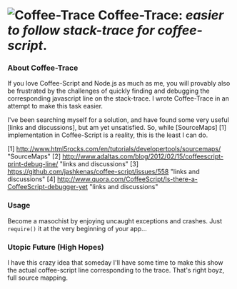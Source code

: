 ![Coffee-Trace](https://github.com/xenomuta/coffee-trace/raw/master/img/coffee-trace.png "Coffee-Trace")
Coffee-Trace: _easier to follow stack-trace for coffee-script_. 
===============================================================

### About Coffee-Trace
If you love Coffee-Script and Node.js as much as me, you will provably also be frustrated by the challenges of quickly finding and debugging the corresponding javascript line on the stack-trace. I wrote Coffee-Trace in an attempt to make this task easier.
 
I've been searching myself for a solution, and have found some very useful [links and discussions], but am yet unsatisfied. So, while [SourceMaps] [1] implementation in Coffee-Script is a reality, this is the least I can do.

  [1] http://www.html5rocks.com/en/tutorials/developertools/sourcemaps/ "SourceMaps"
  [2] http://www.adaltas.com/blog/2012/02/15/coffeescript-print-debug-line/ "links and discussions"
  [3] https://github.com/jashkenas/coffee-script/issues/558 "links and discussions"
  [4] http://www.quora.com/CoffeeScript/Is-there-a-CoffeeScript-debugger-yet "links and discussions"


### Usage

Become a masochist by enjoying uncaught exceptions and crashes. Just `require()` it at the very beginning of your app...

### Utopic Future (High Hopes)

I have this crazy idea that someday I'll have some time to make this show the actual coffee-script line corresponding to the trace.
That's right boyz, full source mapping.
